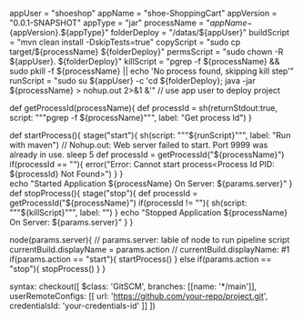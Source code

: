 appUser = "shoeshop"
appName = "shoe-ShoppingCart"
appVersion = "0.0.1-SNAPSHOT"
appType = "jar"
processName = "${appName}-${appVersion}.${appType}"
folderDeploy = "/datas/${appUser}"
buildScript = "mvn clean install -DskipTests=true"
copyScript = "sudo cp target/${processName} ${folderDeploy}"
permsScript = "sudo chown -R ${appUser}. ${folderDeploy}"
killScript = "pgrep -f ${processName} && sudo pkill -f ${processName} || echo 'No process found, skipping kill step'"
runScript = "sudo su ${appUser} -c 'cd ${folderDeploy}; java -jar ${processName} > nohup.out 2>&1 &'"
// use app user to deploy project

def getProcessId(processName){
    def processId = sh(returnStdout:true, script: """pgrep -f ${processName}""", label: "Get process Id")
}

def startProcess(){
    stage("start"){
        sh(script: """${runScript}""", label: "Run with maven")
        // Nohup.out: Web server failed to start. Port 9999 was already in use.
        sleep 5
        def processId = getProcessId("${processName}")
        if(processId == ""){
            error("Error: Cannot start process<Process Id PID: ${processId} Not Found>")
        }
    }    
    echo "Started Application ${processName} On Server: ${params.server}"
}
def stopProcess(){
    stage("stop"){
        def processId = getProcessId("${processName}")
        if(processId != ""){
            sh(script: """${killScript}""", label: "")
        }
        echo "Stopped Application ${processName} On Server: ${params.server}"
    }
}

node(params.server){
    // params.server: lable of node to run pipeline script
    currentBuild.displayName = params.action
    // currentBuild.displayName: #1
    if(params.action == "start"){
        startProcess()
    } else if(params.action == "stop"){
        stopProcess()
    }
}

syntax:
checkout([
  $class: 'GitSCM',
  branches: [[name: '*/main']],
  userRemoteConfigs: [[
    url: 'https://github.com/your-repo/project.git',
    credentialsId: 'your-credentials-id'
  ]]
])
